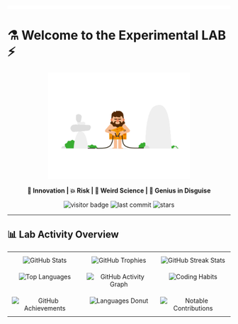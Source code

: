 ![Metrics](metrics.svg)


# ⚗️ Welcome to the Experimental LAB ⚡
<p align="center">
  <img src="zzz.gif" width="320" alt="Animated chaos of genius" />
</p>

<p align="center">
  <b>🚀 Innovation | 💥 Risk | 🧪 Weird Science | 🤯 Genius in Disguise</b>
</p>

<p align="center">
  <img src="https://komarev.com/ghpvc/?username=SIADSiM&label=Lab%20Visitors&color=brightgreen&style=for-the-badge" alt="visitor badge" />
  <img src="https://img.shields.io/github/last-commit/SIADSiM/SIADSiM?style=for-the-badge&color=4caf50" alt="last commit" />
  <img src="https://img.shields.io/github/stars/SIADSiM/SIADSiM?style=for-the-badge&color=ffb300" alt="stars" />
</p>

---

## 📊 Lab Activity Overview

<table align="center" width="100%" style="table-layout: fixed; border-collapse: collapse;">
<tr valign="top">
  <td align="center" style="padding: 10px;">
    <img src="https://github-readme-stats.vercel.app/api?username=SIADSiM&show_icons=true&theme=light&bg_color=FFFFFF&title_color=696969&icon_color=A9A9A9&text_color=505050" alt="GitHub Stats" />
  </td>
  <td align="center" style="padding: 10px;">
    <img src="https://github.com/ryo-ma/github-profile-trophy/blob/master/images/demo.png?raw=true" alt="GitHub Trophies" />
  </td>
  <td align="center" style="padding: 10px;">
    <img src="https://streak-stats.demolab.com/?user=SIADSiM&theme=light" alt="GitHub Streak Stats" />
  </td>
</tr>

<tr valign="top">
  <td align="center" style="padding: 10px;">
    <img src="https://github-readme-stats.vercel.app/api/top-langs/?username=SIADSiM&layout=compact&theme=light&bg_color=FFFFFF&title_color=696969&text_color=505050" alt="Top Languages" />
  </td>
  <td align="center" style="padding: 10px;">
    <img src="https://github-readme-activity-graph.vercel.app/graph?username=SIADSiM&theme=github-light&hide_border=true" alt="GitHub Activity Graph" />
  </td>
  <td align="center" style="padding: 10px;">
    <img src="https://metrics.lecoq.io/SIADSiM?template=classic&config_timezone=Europe%2FVienna&habits=1&habits.charts=week" alt="Coding Habits" />
  </td>
</tr>

<tr valign="top">
  <td align="center" style="padding: 10px;">
    <img src="https://metrics.lecoq.io/SIADSiM?template=classic&config_timezone=Europe%2FVienna&achievements=1&achievements.threshold=C" alt="GitHub Achievements" />
  </td>
  <td align="center" style="padding: 10px;">
    <img src="https://metrics.lecoq.io/SIADSiM?template=classic&config_timezone=Europe%2FVienna&languages=1&languages.donut=0.5" alt="Languages Donut" />
  </td>
  <td align="center" style="padding: 10px;">
    <img src="https://metrics.lecoq.io/SIADSiM?template=classic&config_timezone=Europe%2FVienna&repositories=1&repositories.starred=4" alt="Notable Contributions" />
  </td>
</tr>
</table>
